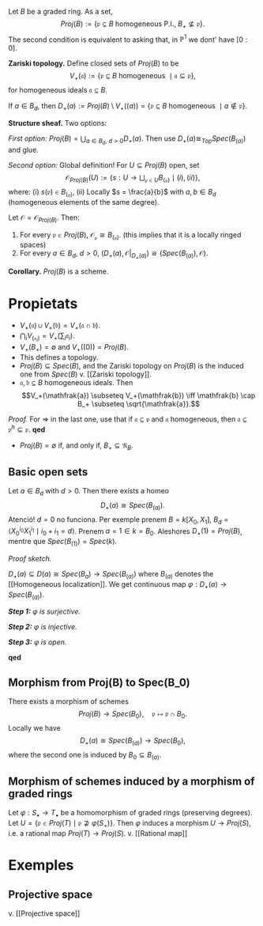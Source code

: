 Let $B$ be a graded ring. As a set,$$Proj(B) := \{\mathfrak{p} \subseteq B \mbox{ homogeneous P.I.},\ B_+ \not\subseteq \mathfrak{p}\}.$$
The second condition is equivalent to asking that, in $\mathbb{P}^1$ we dont' have $[0:0]$.

**Zariski topology.** Define closed sets of $Proj(B)$ to be$$V_+(\mathfrak{a}) := \{\mathfrak{p} \subseteq B\ \textrm{homogeneous}\ \mid \mathfrak{a} \subseteq \mathfrak{p}\},$$for homogeneous ideals $\mathfrak{a} \subseteq B$.

If $a \in B_d$, then $D_+(a) := Proj(B) \setminus V_+((a)) = \{\mathfrak{p} \subseteq B\ \textrm{homogeneous}\ \mid a \notin \mathfrak{p}\}$.

**Structure sheaf.** Two options:

*First option:* $Proj(B) = \bigcup_{a \in B_d,\ d > 0} D_+(a)$. Then use $D_+(a) \cong_{Top} Spec(B_{(a)})$ and glue.

*Second option:* Global definition! For $U \subseteq Proj(B)$ open, set$$\mathcal{O}_{Proj(B)}(U) := \{ s: U \to \bigsqcup_{\mathfrak{p} \in U} B_{(\mathfrak{p})} \mid (i),(ii) \},$$where:
(i) $s(\mathfrak{p}) \in B_{(\mathfrak{p})}$,
(ii) Locally $s = \frac{a}{b}$ with $a,b \in B_d$ (homogeneous elements of the same degree).

Let $\mathcal{O} = \mathcal{O}_{Proj(B)}$. Then:
1. For every $\mathfrak{p} \in Proj(B)$, $\mathcal{O}_\mathfrak{p} \cong B_{(\mathfrak{p})}$. (this implies that it is a locally ringed spaces)
2. For every $a \in B_d$, $d>0$, $(D_+(a),\mathcal{O}|_{D_+(a)}) \cong (Spec(B_{(a)}), \mathcal{O})$.

**Corollary.** $Proj(B)$ is a scheme.

# Propietats

- $V_+(\mathfrak{a}) \cup V_+(\mathfrak{b}) = V_+(\mathfrak{a} \cap \mathfrak{b})$.
- $\bigcap_i V_(\mathfrak{a}_i) = V_+(\sum_i \mathfrak{a}_i)$.
- $V_+(B_+) = \emptyset$ and $V_+((0)) = Proj(B)$.
- This defines a topology.
- $Proj(B) \subseteq Spec(B)$, and the Zariski topology on $Proj(B)$ is the induced one from $Spec(B)$ v. [[Zariski topology]].
- $\mathfrak{a},\mathfrak{b} \subseteq B$ homogeneous ideals. Then$$V_+(\mathfrak{a}) \subseteq V_+(\mathfrak{b}) \iff \mathfrak{b} \cap B_+ \subseteq \sqrt{\mathfrak{a}}.$$

*Proof.* For => in the last one, use that if $\mathfrak{a} \subseteq \mathfrak{p}$ and $\mathfrak{a}$ homogeneous, then $\mathfrak{a} \subseteq \mathfrak{p}^h \subseteq \mathfrak{p}$. **qed**

- $Proj(B) = \emptyset$ if, and only if, $B_+ \subseteq \mathfrak{N}_B$.

## Basic open sets

Let $a \in B_d$ with $d > 0$. Then there exists a homeo$$D_+(a) \cong Spec(B_{(a)}).$$
Atenció! $d=0$ no funciona. Per exemple prenem $B = k[X_0,X_1]$, $B_d = \langle X_0^{i_0} X_1^{i_1} \mid i_0 + i_1 = d \rangle$. Prenem $a = 1 \in k = B_0$. Aleshores $D_+(1) = Proj(B)$, mentre que $Spec(B_{(1)}) = Spec(k)$.

*Proof sketch.*

$D_+(a) \subseteq D(a) \cong Spec(B_a) \to Spec(B_{(a)})$ where $B_{(a)}$ denotes the [[Homogeneous localization]]. We get continuous map $\varphi: D_+(a) \to Spec(B_{(a)})$.

***Step 1:*** *$\varphi$ is surjective.*

***Step 2:*** *$\varphi$ is injective.*

***Step 3:*** *$\varphi$ is open.*

**qed**

## Morphism from Proj(B) to Spec(B_0)

There exists a morphism of schemes $$Proj(B) \to Spec(B_0),\quad \mathfrak{p} \mapsto \mathfrak{p} \cap B_0.$$
Locally we have$$D_+(a) \cong Spec(B_{(a)}) \to Spec(B_0),$$where the second one is induced by $B_0 \subseteq B_{(a)}$.

## Morphism of schemes induced by a morphism of graded rings

Let $\varphi: S_\bullet \to T_\bullet$ be a homomorphism of graded rings (preserving degrees). Let $U = \{\mathfrak{p} \in Proj(T) \mid \mathfrak{p} \nsupseteq \varphi(S_+)\}$. Then $\varphi$ induces a morphism $U \to Proj(S)$, i.e. a rational map $Proj(T) \to Proj(S)$. v. [[Rational map]]

# Exemples

## Projective space

v. [[Projective space]]